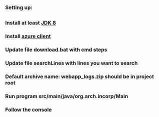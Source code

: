 ### Setting up:
##
### Install at least [JDK 8](https://www.oracle.com/de/java/technologies/javase/javase8-archive-downloads.html)
### Install [azure client](https://learn.microsoft.com/en-us/cli/azure/install-azure-cli)
### Update file download.bat with cmd steps
### Update file searchLines with lines you want to search
### Default archive name: webapp_logs.zip should be in project root 
### Run program src/main/java/org.arch.incorp/Main
### Follow the console
